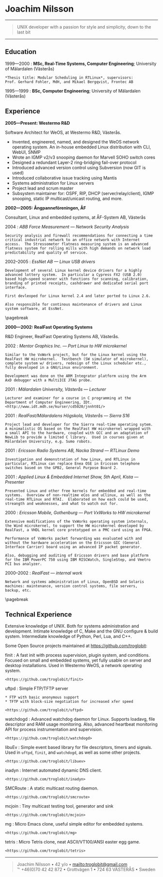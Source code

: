 Joachim Nilsson
===============

----

> UNIX developer with a passion for style and simplicity, down to the last bit

----

Education
---------

1999—2000
:   **MSc, Real-Time Systems, Computer Engineering**;  University
    of Mälardalen (Västerås)

    *Thesis title: Modular Scheduling in RTLinux*, supervisors:
    Prof. Gerhard Fohler, MdH, and Mikael Bergqvist, Frontec AB

1995—1999
:   **BSc, Computer Engineering**; University of Mälardalen (Västerås)


Experience
----------

**2005—Present: Westermo R&D**

Software Architect for WeOS, at Westermo R&D, Västerås.

* Invented, engineered, named, and designed the WeOS network operating
  system.  An in-house embedded Linux distribution with CLI, WebUI, SNMP
* Wrote an IGMP v2/v3 snooping daemon for Marvell SOHO switch cores
* Designed a redundant Layer-2 ring-bridging fail-over protocol
* Introduced advanced version control using Subversion (now GIT is used)
* Introduced collaborative issue tracking using Mantis
* Systems administration for Linux servers
* Project lead and scrum master
* Subsystem maintainer for: OSPF, RIP, DHCP (server/relay/client), IGMP
  snooping, static IP multicast/unicast routing, and more.

**2002—2005: Ångpanneföreningen, ÅF**

Consultant, Linux and embedded systems, at ÅF-System AB, Västerås

2004
:   *ABB Force Measurement — Network Security Analysis*

    Security analysis and firewall recommendations for connecting a time
    critical industrial network to an office network with Internet
    access.  The Stressometer flatness measuring system is an advanced
    flatness system for rolling mills with high demands on network load
    predictability and quality of service.

2002–2005
:   *EssNet AB — Linux USB drivers*

    Development of several Linux kernel device drivers for a highly
    advanced lottery system.  In particular a Cypress FX2 (USB 2.0)
    based high–speed scanner with functions for scanning, calibration,
    branding of printed receipts, cashdrawer and dedicated serial port
    interface.

    First devleoped for Linux kernel 2.4 and later ported to Linux 2.6.
  
    Also responsible for continous maintenance of drivers and Linux
    system software, at EssNet.

\pagebreak

**2000—2002: RealFast Operating Systems**

R&D Engineer, RealFast Operating Systems AB, Västerås.

2002
:   *Mentor Graphics Inc. — Port Linux to HW microkernel*

    Similar to the VxWork project, but for the Linux kernel using the
    RealFast HW microkernel.  Testbench (SW simulator of microkernel),
    complete system w/ drivers, redesign of the Linux scheduler etc.,
    fully developed in a GNU/Linux environment.
    
    Development was done on the ARM Integrator platform using the Arm
    AxD debugger with a MultiICE JTAG probe.

2001
:   *Mälardalen University, Västerås — Lecturer*

    Lecturer and examiner for a course in C programming at the
    Department of Computer Engineering, IDt.
    <http://www.idt.mdh.se/kurser/cd5020/jnnht01/>

2001
:   *RealFast/Mälardalens Högskola, Västerås — Sierra S16*

    Project lead and developer for the Sierra real-time operating sytem.
    A minimalistic OS based on the RealFast HW microkernel wrapped with
    a small API to the hardware, coupled with GCC and an adaptation of
    NewLib to provide a limited C library.  Used in courses given at
    Mälardalen University, e.g. Sumo robots.

2001
:   *Ericsson Radio Systems AB, Nacka Strand — RTLinux Demo*

    Investigation and demonstration of how Linux, and RTLinux in
	particular, RTLinux can replace Enea OSE in Ericsson telephone
	switches based on the GPB2, General Purpose Board 2.

2001
:   *Applied Linux & Embedded Internet Show, 5th April, Kista — Presenter*

    Presented Linux and other free kernels for embedded and real-time
    systems.  Overview of non-realtime eCos and uClinux, as well as the
    real-time RTLinux and RTAI.  Elaborated on how each could be used,
    streangth and weaknesses, and what to watch out for.

2000
:   *Ericsson Mobile, Gothenburg — Port VxWorks to HW microkernel*

    Extensive modifications of the VxWorks operating system internals,
    the Wind microkernel, to support the HW microkernel developed by
    RealFast, a VHDL kernel core prototyped on a PMC card using an FPGA.
  
    Performance of VxWorks packet forwarding was evaluated with and
	without the hardware acceleration on the Ericsson GIC (General
	Interface Carrier) board using an advanced IP packet generator.
  
    Also, debugging and auditing of Ericsson drivers and base platform
    for the IBM PowerPC 750 using IBM RISCWatch, SingleStep, and Vmetro
    PCI bus analyzer.

2000–2002
:   *RealFast — internal work*

    Network and systems administration of Linux, OpenBSD and Solaris
    machines: maintenance, version control systems, file servers,
    backup, etc.

\pagebreak

Technical Experience
--------------------

Extensive knowledge of UNIX.  Both for systems administration and
development.  Intimate knowledge of C, Make and the GNU configure &
build system.  Intermediate knowledge of Python, Perl, Lua, and C++.

Some Open Source projects maintained at <https://github.com/troglobit>:

finit
:   A fast init with process supervision, plugin system, and conditions.
    Focused on small and embedded systems, yet fully usable on server
    and desktop installations.  Used in Westermo WeOS, a network
    operating system.
    
    <https://github.com/troglobit/finit>

uftpd
:   Simple FTP/TFTP server

    * FTP with basic anonymous support
    * TFTP with block-size negotiation for increased xfer speed

    <https://github.com/troglobit/uftpd>

watchdogd
:   Advanced watchdog daemon for Linux.  Supports loadavg, file descriptor
    and RAM usage monitoring.  Also, advanced heartbeat monitoring API for
    process instrumentation and supervision.

    <https://github.com/troglobit/watchdogd>

libuEv
:   Simple event based library for file descriptors, timers and signals.
    Used in `uftpd`, `finit`, and `watchdogd`, as well as some other
    projects.

    <https://github.com/troglobit/libuev>

inadyn
:   Internet automated dynamic DNS client.

    <https://github.com/troglobit/inadyn>

SMCRoute
:   A static multicast routing daemon.

    <https://github.com/troglobit/smcroute>

mcjoin
:   Tiny multicast testing tool, generator and sink

    <https://github.com/troglobit/mcjoin>

mg
:   Micro Emacs clone, useful simple editor for embedded systems.

    <https://github.com/troglobit/mg>

tetris
:   Micro Tetris clone, neat ASCII/VT100/ANSI easter egg game.

    <https://github.com/troglobit/tetris>

----

> Joachim Nilsson • 42 y/o • <mailto:troglobit@gmail.com>  
> ℡ +46(0)70 42 42 872 • Grottvägen 1 • 724 63 VÄSTERÅS • Sweden
